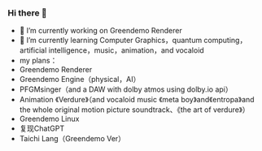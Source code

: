 ### Hi there 👋

<!--
**David20080125/David20080125** is a ✨ _special_ ✨ repository because its `README.md` (this file) appears on your GitHub profile.

Here are some ideas to get you started:

🔭 I’m currently working on Greendemo Renderer
🌱 I’m currently learning Computer Graphics，quantum computing，artificial intelligence，music，animation，and vocaloid 
- 👯 I’m looking to collaborate on ...
- 🤔 I’m looking for help with ...
- 💬 Ask me about ...
- 📫 How to reach me: ...
- 😄 Pronouns: ...
- ⚡ Fun fact: ...
-->
- 🔭 I’m currently working on Greendemo Renderer
- 🌱 I’m currently learning Computer Graphics，quantum computing，artificial intelligence，music，animation，and vocaloid 
- my plans：
- Greendemo Renderer
- Greendemo Engine（physical，AI）
- PFGMsinger（and a DAW with dolby atmos using dolby.io api）
- Animation 《Verdure》（and vocaloid music 《meta boy》and《entropa》and the whole original motion picture soundtrack、《the art of verdure》）
- Greendemo Linux
- 复现ChatGPT
- Taichi Lang（Greendemo Ver）

